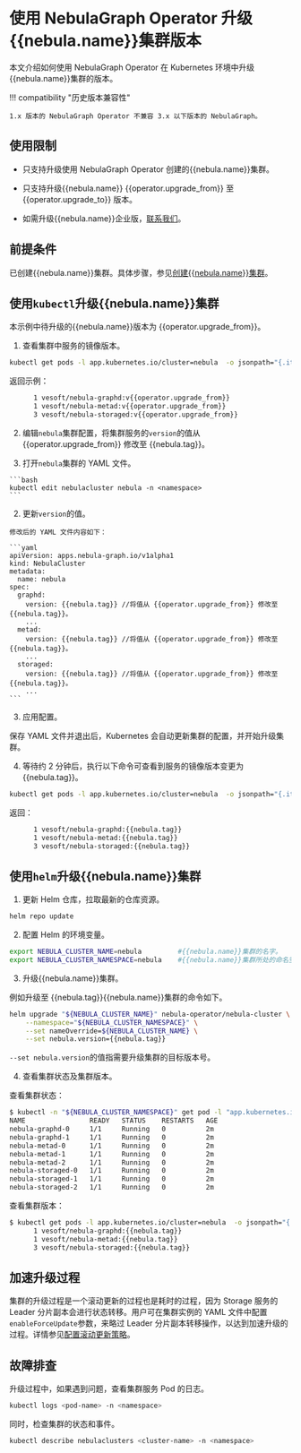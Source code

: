 # 使用 NebulaGraph Operator 升级{{nebula.name}}集群版本

本文介绍如何使用 NebulaGraph Operator 在 Kubernetes 环境中升级{{nebula.name}}集群的版本。

!!! compatibility "历史版本兼容性"

    1.x 版本的 NebulaGraph Operator 不兼容 3.x 以下版本的 NebulaGraph。

## 使用限制

- 只支持升级使用 NebulaGraph Operator 创建的{{nebula.name}}集群。

- 只支持升级{{nebula.name}} {{operator.upgrade_from}} 至 {{operator.upgrade_to}} 版本。

- 如需升级{{nebula.name}}企业版，[联系我们](https://yueshu.com.cn/contact)。

## 前提条件

已创建{{nebula.name}}集群。具体步骤，参见[创建{{nebula.name}}集群](4.1.1.cluster-install.md)。

## 使用`kubectl`升级{{nebula.name}}集群

本示例中待升级的{{nebula.name}}版本为 {{operator.upgrade_from}}。

1. 查看集群中服务的镜像版本。

  ```bash
  kubectl get pods -l app.kubernetes.io/cluster=nebula  -o jsonpath="{.items[*].spec.containers[*].image}" |tr -s '[[:space:]]' '\n' |sort |uniq -c
  ```

  返回示例：

  ```bash
        1 vesoft/nebula-graphd:v{{operator.upgrade_from}}
        1 vesoft/nebula-metad:v{{operator.upgrade_from}}
        3 vesoft/nebula-storaged:v{{operator.upgrade_from}}  
  ```

2. 编辑`nebula`集群配置，将集群服务的`version`的值从 {{operator.upgrade_from}} 修改至 {{nebula.tag}}。

  1. 打开`nebula`集群的 YAML 文件。

    ```bash
    kubectl edit nebulacluster nebula -n <namespace>
    ```
  
  2. 更新`version`的值。

    修改后的 YAML 文件内容如下：

    ```yaml
    apiVersion: apps.nebula-graph.io/v1alpha1
    kind: NebulaCluster
    metadata:
      name: nebula
    spec:
      graphd:
        version: {{nebula.tag}} //将值从 {{operator.upgrade_from}} 修改至 {{nebula.tag}}。
        ...
      metad:
        version: {{nebula.tag}} //将值从 {{operator.upgrade_from}} 修改至 {{nebula.tag}}。
        ...
      storaged:
        version: {{nebula.tag}} //将值从 {{operator.upgrade_from}} 修改至 {{nebula.tag}}。
        ...
    ```

3. 应用配置。
   
  保存 YAML 文件并退出后，Kubernetes 会自动更新集群的配置，并开始升级集群。

4. 等待约 2 分钟后，执行以下命令可查看到服务的镜像版本变更为 {{nebula.tag}}。
   
  ```bash
  kubectl get pods -l app.kubernetes.io/cluster=nebula  -o jsonpath="{.items[*].spec.containers[*].image}" |tr -s '[[:space:]]' '\n' |sort |uniq -c
  ```

  返回：

  ```bash
        1 vesoft/nebula-graphd:{{nebula.tag}}
        1 vesoft/nebula-metad:{{nebula.tag}}
        3 vesoft/nebula-storaged:{{nebula.tag}}  
  ```

## 使用`helm`升级{{nebula.name}}集群


1. 更新 Helm 仓库，拉取最新的仓库资源。

  ```bash
  helm repo update
  ```

2. 配置 Helm 的环境变量。
   
  ```bash
  export NEBULA_CLUSTER_NAME=nebula         #{{nebula.name}}集群的名字。
  export NEBULA_CLUSTER_NAMESPACE=nebula    #{{nebula.name}}集群所处的命名空间的名字。
  ```

3. 升级{{nebula.name}}集群。

  例如升级至 {{nebula.tag}}{{nebula.name}}集群的命令如下。

  ```bash
  helm upgrade "${NEBULA_CLUSTER_NAME}" nebula-operator/nebula-cluster \
      --namespace="${NEBULA_CLUSTER_NAMESPACE}" \
      --set nameOverride=${NEBULA_CLUSTER_NAME} \
      --set nebula.version={{nebula.tag}}
  ```

  `--set nebula.version`的值指需要升级集群的目标版本号。

4. 查看集群状态及集群版本。

  查看集群状态：

  ```bash
  $ kubectl -n "${NEBULA_CLUSTER_NAMESPACE}" get pod -l "app.kubernetes.io/cluster=${NEBULA_CLUSTER_NAME}"
  NAME                READY   STATUS    RESTARTS   AGE
  nebula-graphd-0     1/1     Running   0          2m
  nebula-graphd-1     1/1     Running   0          2m
  nebula-metad-0      1/1     Running   0          2m
  nebula-metad-1      1/1     Running   0          2m
  nebula-metad-2      1/1     Running   0          2m
  nebula-storaged-0   1/1     Running   0          2m
  nebula-storaged-1   1/1     Running   0          2m
  nebula-storaged-2   1/1     Running   0          2m
  ```

  查看集群版本：

  ```bash
  $ kubectl get pods -l app.kubernetes.io/cluster=nebula  -o jsonpath="{.items[*].spec.containers[*].image}" |tr -s '[[:space:]]' '\n' |sort |uniq -c
        1 vesoft/nebula-graphd:{{nebula.tag}}
        1 vesoft/nebula-metad:{{nebula.tag}}
        3 vesoft/nebula-storaged:{{nebula.tag}}
  ```

## 加速升级过程

集群的升级过程是一个滚动更新的过程也是耗时的过程，因为 Storage 服务的 Leader 分片副本会进行状态转移。用户可在集群实例的 YAML 文件中配置`enableForceUpdate`参数，来略过 Leader 分片副本转移操作，以达到加速升级的过程。详情参见[配置滚动更新策略](../4.9.advanced/4.9.1.rolling-update-strategy.md)。

## 故障排查

升级过程中，如果遇到问题，查看集群服务 Pod 的日志。

```bash
kubectl logs <pod-name> -n <namespace>
```

同时，检查集群的状态和事件。

```bash
kubectl describe nebulaclusters <cluster-name> -n <namespace>
```